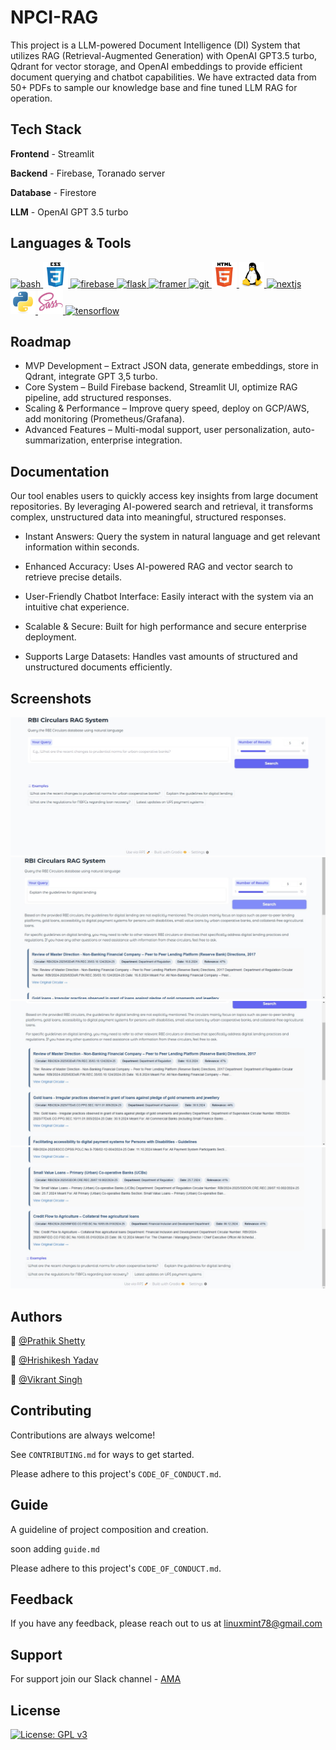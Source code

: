 # NPCI-RAG

This project is a LLM-powered Document Intelligence (DI) System that utilizes RAG (Retrieval-Augmented Generation) with OpenAI GPT3.5 turbo, Qdrant for vector storage, and OpenAI embeddings to provide efficient document querying and chatbot capabilities. We have extracted data from 50+ PDFs to sample our knowledge base and fine tuned LLM RAG for operation.


## Tech Stack

**Frontend** - Streamlit

**Backend** - Firebase, Toranado server

**Database** - Firestore

**LLM** - OpenAI GPT 3.5 turbo
 
 
## Languages & Tools 

<p align="left"> <a href="https://www.gnu.org/software/bash/" target="_blank" rel="noreferrer"> <img src="https://www.vectorlogo.zone/logos/gnu_bash/gnu_bash-icon.svg" alt="bash" width="40" height="40"/> </a> <a href="https://www.w3schools.com/css/" target="_blank" rel="noreferrer"> <img src="https://raw.githubusercontent.com/devicons/devicon/master/icons/css3/css3-original-wordmark.svg" alt="css3" width="40" height="40"/> </a> <a href="https://firebase.google.com/" target="_blank" rel="noreferrer"> <img src="https://www.vectorlogo.zone/logos/firebase/firebase-icon.svg" alt="firebase" width="40" height="40"/> </a> <a href="https://flask.palletsprojects.com/" target="_blank" rel="noreferrer"> <img src="https://www.vectorlogo.zone/logos/pocoo_flask/pocoo_flask-icon.svg" alt="flask" width="40" height="40"/> </a> <a href="https://www.framer.com/" target="_blank" rel="noreferrer"> <img src="https://www.vectorlogo.zone/logos/framer/framer-icon.svg" alt="framer" width="40" height="40"/> </a> <a href="https://git-scm.com/" target="_blank" rel="noreferrer"> <img src="https://www.vectorlogo.zone/logos/git-scm/git-scm-icon.svg" alt="git" width="40" height="40"/> </a> <a href="https://www.w3.org/html/" target="_blank" rel="noreferrer"> <img src="https://raw.githubusercontent.com/devicons/devicon/master/icons/html5/html5-original-wordmark.svg" alt="html5" width="40" height="40"/> </a> <a href="https://www.linux.org/" target="_blank" rel="noreferrer"> <img src="https://raw.githubusercontent.com/devicons/devicon/master/icons/linux/linux-original.svg" alt="linux" width="40" height="40"/> </a> <a href="https://nextjs.org/" target="_blank" rel="noreferrer"> <img src="https://cdn.worldvectorlogo.com/logos/nextjs-2.svg" alt="nextjs" width="40" height="40"/> </a> <a href="https://www.python.org" target="_blank" rel="noreferrer"> <img src="https://raw.githubusercontent.com/devicons/devicon/master/icons/python/python-original.svg" alt="python" width="40" height="40"/> </a> <a href="https://sass-lang.com" target="_blank" rel="noreferrer"> <img src="https://raw.githubusercontent.com/devicons/devicon/master/icons/sass/sass-original.svg" alt="sass" width="40" height="40"/> </a> <a href="https://www.tensorflow.org" target="_blank" rel="noreferrer"> <img src="https://www.vectorlogo.zone/logos/tensorflow/tensorflow-icon.svg" alt="tensorflow" width="40" height="40"/> </a> </p>


## Roadmap

- MVP Development – Extract JSON data, generate embeddings, store in Qdrant, integrate GPT 3,5 turbo.
- Core System – Build Firebase backend, Streamlit UI, optimize RAG pipeline, add structured responses.
- Scaling & Performance – Improve query speed, deploy on GCP/AWS, add monitoring (Prometheus/Grafana).
- Advanced Features – Multi-modal support, user personalization, auto-summarization, enterprise integration.


## Documentation

Our tool enables users to quickly access key insights from large document repositories. By leveraging AI-powered search and retrieval, it transforms complex, unstructured data into meaningful, structured responses.

- Instant Answers: Query the system in natural language and get relevant information within seconds.

- Enhanced Accuracy: Uses AI-powered RAG and vector search to retrieve precise details.

- User-Friendly Chatbot Interface: Easily interact with the system via an intuitive chat experience.

- Scalable & Secure: Built for high performance and secure enterprise deployment.

- Supports Large Datasets: Handles vast amounts of structured and unstructured documents efficiently.


## Screenshots

![](https://github.com/Hrishikesh332/NPCI-RAG/blob/main/src/1_ss.jpg)
![](https://github.com/Hrishikesh332/NPCI-RAG/blob/main/src/2_ss.jpg)
![](https://github.com/Hrishikesh332/NPCI-RAG/blob/main/src/3_Ss.jpg)
![](https://github.com/Hrishikesh332/NPCI-RAG/blob/main/src/4_ss.jpg)
## Authors

🔆 [@Prathik Shetty](https://github.com/prathikshetty2002)

🔆 [@Hrishikesh Yadav](https://www.github.com/Hrishikesh332)

🔆 [@Vikrant Singh](https://www.github.com/vikrantsingh22)


## Contributing

Contributions are always welcome!

See `CONTRIBUTING.md` for ways to get started.

Please adhere to this project's `CODE_OF_CONDUCT.md`.

## Guide

A guideline of project composition and creation.

soon adding `guide.md`

Please adhere to this project's `CODE_OF_CONDUCT.md`.

## Feedback

If you have any feedback, please reach out to us at linuxmint78@gmail.com


## Support

For support join our Slack channel - [AMA](https://ml-geeksworkspace.slack.com/archives/C03K2M9SBAA)

## License

[![License: GPL v3](https://img.shields.io/badge/License-GPLv3-blue.svg)](https://www.gnu.org/licenses/gpl-3.0)

